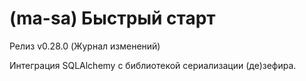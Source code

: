 # (ma-sa) Быстрый старт

Релиз v0.28.0 (Журнал изменений)

Интеграция SQLAlchemy с библиотекой сериализации (де)зефира.
